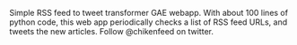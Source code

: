 Simple RSS feed to tweet transformer GAE webapp.
With about 100 lines of python code, this web app periodically checks a list of RSS feed URLs, and tweets the new articles.
Follow @chikenfeed on twitter.
